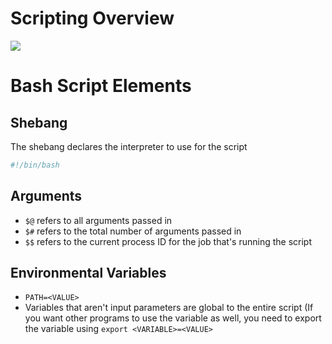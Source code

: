 # Scripting Overview

![](https://github.com/JonmarCorpuz/SecondBrain/blob/main/Assets/Whitespace.png)

# Bash Script Elements

## Shebang

The shebang declares the interpreter to use for the script

```Bash
#!/bin/bash
```

## Arguments

* `$@` refers to all arguments passed in
* `$#` refers to the total number of arguments passed in
* `$$` refers to the current process ID for the job that's running the script

## Environmental Variables

* `PATH=<VALUE>`
* Variables that aren't input parameters are global to the entire script (If you want other programs to use the variable as well, you need to export the variable using `export <VARIABLE>=<VALUE>`
